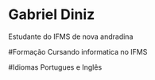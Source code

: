 # Gabriel Diniz
Estudante do IFMS de nova andradina 

#Formação
Cursando informatica no IFMS

#Idiomas
Portugues e Inglês
